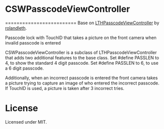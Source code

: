 # CSWPasscodeViewController
=========================
Base on [LTHPasscodeViewController](https://github.com/rolandleth/LTHPasscodeViewController) by [rolandleth](https://github.com/rolandleth).

Passcode lock with TouchID that takes a picture on the front camera when invalid passcode is entered

CSWPasscodeViewController is a subclass of LTHPasscodeViewController that adds two additional features to the base class. Set #define PASSLEN to 4, to show the standard 4 digit passcode. Set #define PASSLEN to 6, to use a 6 digit passcode.

Additionally, when an incorrect passcode is entered the front camera takes a picture trying to capture an image of who entered the incorrect passcode. If TouchID is used, a picture is taken after 3 incorrect tries.

# License
Licensed under MIT. 
